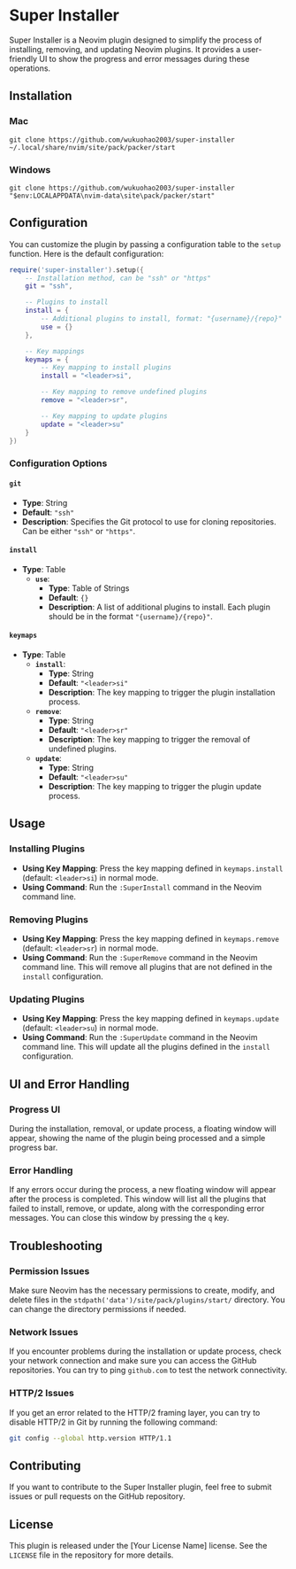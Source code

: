 # Super Installer

Super Installer is a Neovim plugin designed to simplify the process of installing, removing, and updating Neovim plugins. It provides a user-friendly UI to show the progress and error messages during these operations.

## Installation

### Mac

```shell
git clone https://github.com/wukuohao2003/super-installer ~/.local/share/nvim/site/pack/packer/start
```

### Windows
```shell
git clone https://github.com/wukuohao2003/super-installer "$env:LOCALAPPDATA\nvim-data\site\pack/packer/start"
```

## Configuration

You can customize the plugin by passing a configuration table to the `setup` function. Here is the default configuration:

```lua
require('super-installer').setup({
    -- Installation method, can be "ssh" or "https"
    git = "ssh",

    -- Plugins to install
    install = {
        -- Additional plugins to install, format: "{username}/{repo}"
        use = {}
    },

    -- Key mappings
    keymaps = {
        -- Key mapping to install plugins
        install = "<leader>si",

        -- Key mapping to remove undefined plugins
        remove = "<leader>sr",

        -- Key mapping to update plugins
        update = "<leader>su"
    }
})
```

### Configuration Options

#### `git`
- **Type**: String
- **Default**: `"ssh"`
- **Description**: Specifies the Git protocol to use for cloning repositories. Can be either `"ssh"` or `"https"`.

#### `install`
- **Type**: Table
  - **`use`**:
    - **Type**: Table of Strings
    - **Default**: `{}`
    - **Description**: A list of additional plugins to install. Each plugin should be in the format `"{username}/{repo}"`.

#### `keymaps`
- **Type**: Table
  - **`install`**:
    - **Type**: String
    - **Default**: `"<leader>si"`
    - **Description**: The key mapping to trigger the plugin installation process.
  - **`remove`**:
    - **Type**: String
    - **Default**: `"<leader>sr"`
    - **Description**: The key mapping to trigger the removal of undefined plugins.
  - **`update`**:
    - **Type**: String
    - **Default**: `"<leader>su"`
    - **Description**: The key mapping to trigger the plugin update process.

## Usage

### Installing Plugins
- **Using Key Mapping**: Press the key mapping defined in `keymaps.install` (default: `<leader>si`) in normal mode.
- **Using Command**: Run the `:SuperInstall` command in the Neovim command line.

### Removing Plugins
- **Using Key Mapping**: Press the key mapping defined in `keymaps.remove` (default: `<leader>sr`) in normal mode.
- **Using Command**: Run the `:SuperRemove` command in the Neovim command line. This will remove all plugins that are not defined in the `install` configuration.

### Updating Plugins
- **Using Key Mapping**: Press the key mapping defined in `keymaps.update` (default: `<leader>su`) in normal mode.
- **Using Command**: Run the `:SuperUpdate` command in the Neovim command line. This will update all the plugins defined in the `install` configuration.

## UI and Error Handling

### Progress UI
During the installation, removal, or update process, a floating window will appear, showing the name of the plugin being processed and a simple progress bar.

### Error Handling
If any errors occur during the process, a new floating window will appear after the process is completed. This window will list all the plugins that failed to install, remove, or update, along with the corresponding error messages. You can close this window by pressing the `q` key.

## Troubleshooting

### Permission Issues
Make sure Neovim has the necessary permissions to create, modify, and delete files in the `stdpath('data')/site/pack/plugins/start/` directory. You can change the directory permissions if needed.

### Network Issues
If you encounter problems during the installation or update process, check your network connection and make sure you can access the GitHub repositories. You can try to ping `github.com` to test the network connectivity.

### HTTP/2 Issues
If you get an error related to the HTTP/2 framing layer, you can try to disable HTTP/2 in Git by running the following command:
```bash
git config --global http.version HTTP/1.1
```

## Contributing
If you want to contribute to the Super Installer plugin, feel free to submit issues or pull requests on the GitHub repository.

## License
This plugin is released under the [Your License Name] license. See the `LICENSE` file in the repository for more details.
